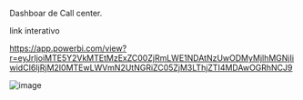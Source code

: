 Dashboar de Call center.

link interativo

https://app.powerbi.com/view?r=eyJrIjoiMTE5Y2VkMTEtMzExZC00ZjRmLWE1NDAtNzUwODMyMjlhMGNjIiwidCI6IjRjM2I0MTEwLWVmN2UtNGRiZC05ZjM3LThjZTI4MDAwOGRhNCJ9

![image](https://github.com/user-attachments/assets/1a3d9ac1-a8f0-4fc7-9a74-1c3490a42b5c)


